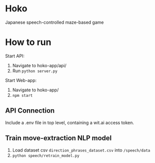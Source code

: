 # Hoko

Japanese speech-controlled maze-based game

# How to run

Start API:

1. Navigate to hoko-app/api/
2. Run `python server.py`

Start Web-app:

1. Navigate to hoko-app/
2. `npm start`

## API Connection

Include a .env file in top level, containing a wit.ai access token.

## Train move-extraction NLP model

1. Load dataset csv `direction_phrases_dataset.csv` into `/speech/data`
2. `python speech/retrain_model.py`
